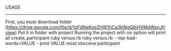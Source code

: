 USAGE
______
First, you must download folder (https://drive.google.com/file/d/1qFdNe6ggZHW1hCa3klNgQIbHVMdWanJf/view)
Put it in folder with project
Running the project with no option will print all create_participant
ruby versus.rb
ruby versus.rb --top-bad-words=VALUE - print VALUE most obscene participant